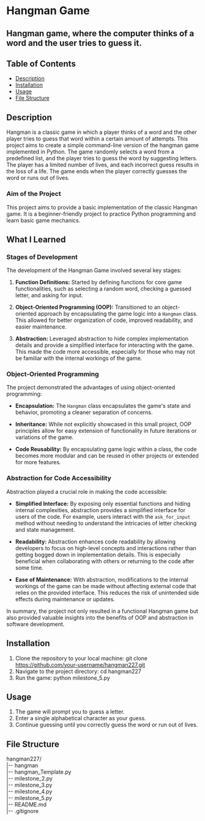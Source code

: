 # Hangman Game

## Hangman game, where the computer thinks of a word and the user tries to guess it. 


## Table of Contents
- [Description](#description)
- [Installation](#installation)
- [Usage](#usage)
- [File Structure](#file-structure)

## Description
Hangman is a classic game in which a player thinks of a word and the other player tries to guess that word within a certain amount of attempts.
This project aims to create a simple command-line  version of the hangman game implemented in Python. The game randomly selects a word from a predefined list, and the player tries to guess the word by suggesting letters. The player has a limited number of lives, and each incorrect guess results in the loss of a life. The game ends when the player correctly guesses the word or runs out of lives.

### Aim of the Project
This project aims to provide a basic implementation of the classic Hangman game. It is a beginner-friendly project to practice Python programming and learn basic game mechanics.

## What I Learned

### Stages of Development
The development of the Hangman Game involved several key stages:

1. **Function Definitions:** Started by defining functions for core game functionalities, such as selecting a random word, checking a guessed letter, and asking for input.

2. **Object-Oriented Programming (OOP):** Transitioned to an object-oriented approach by encapsulating the game logic into a `Hangman` class. This allowed for better organization of code, improved readability, and easier maintenance.

3. **Abstraction:** Leveraged abstraction to hide complex implementation details and provide a simplified interface for interacting with the game. This made the code more accessible, especially for those who may not be familiar with the internal workings of the game.

### Object-Oriented Programming
The project demonstrated the advantages of using object-oriented programming:

- **Encapsulation:** The `Hangman` class encapsulates the game's state and behavior, promoting a cleaner separation of concerns.
  
- **Inheritance:** While not explicitly showcased in this small project, OOP principles allow for easy extension of functionality in future iterations or variations of the game.

- **Code Reusability:** By encapsulating game logic within a class, the code becomes more modular and can be reused in other projects or extended for more features.

### Abstraction for Code Accessibility
Abstraction played a crucial role in making the code accessible:

- **Simplified Interface:** By exposing only essential functions and hiding internal complexities, abstraction provides a simplified interface for users of the code. For example, users interact with the `ask_for_input` method without needing to understand the intricacies of letter checking and state management.

- **Readability:** Abstraction enhances code readability by allowing developers to focus on high-level concepts and interactions rather than getting bogged down in implementation details. This is especially beneficial when collaborating with others or returning to the code after some time.

- **Ease of Maintenance:** With abstraction, modifications to the internal workings of the game can be made without affecting external code that relies on the provided interface. This reduces the risk of unintended side effects during maintenance or updates.

In summary, the project not only resulted in a functional Hangman game but also provided valuable insights into the benefits of OOP and abstraction in software development.


## Installation
1. Clone the repository to your local machine:
   git clone https://github.com/your-username/hangman227.git
2. Navigate to the project directory:
   cd hangman227
3. Run the game:
   python milestone_5.py

   
## Usage
1. The game will prompt you to guess a letter.
2. Enter a single alphabetical character as your guess.
3. Continue guessing until you correctly guess the word or run out of lives.


## File Structure
hangman227/</br>
|-- hangman</br>
  |-- hangman_Template.py</br>
  |-- milestone_2.py</br>
  |-- milestone_3.py</br>
  |-- milestone_4.py</br>
  |-- milestone_5.py</br>
|-- README.md</br>
|-- .gitignore



